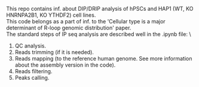 This repo contains inf. about DIP/DRIP analysis of hPSCs and HAP1 (WT, KO HNRNPA2B1, KO YTHDF2) cell lines. \
This code belongs as a part of inf. to the 'Cellular type is a major determinant of R-loop genomic distribution' paper. \
The standard steps of IP seq analysis are described well in the .ipynb file: \
1. QC analysis.
2. Reads trimming (if it is needed).
3. Reads mapping (to the reference human genome. See more information about the assembly version in the code).
4. Reads filtering.
5. Peaks calling.
